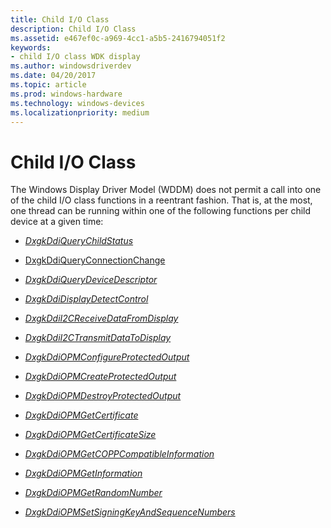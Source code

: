```yaml
---
title: Child I/O Class
description: Child I/O Class
ms.assetid: e467ef0c-a969-4cc1-a5b5-2416794051f2
keywords:
- child I/O class WDK display
ms.author: windowsdriverdev
ms.date: 04/20/2017
ms.topic: article
ms.prod: windows-hardware
ms.technology: windows-devices
ms.localizationpriority: medium
---
```


# Child I/O Class


The Windows Display Driver Model (WDDM) does not permit a call into one of the child I/O class functions in a reentrant fashion. That is, at the most, one thread can be running within one of the following functions per child device at a given time:

-   [*DxgkDdiQueryChildStatus*](https://docs.microsoft.com/windows-hardware/drivers/ddi/content/dispmprt/nc-dispmprt-dxgkddi_query_child_status)

-   [DxgkDdiQueryConnectionChange](https://docs.microsoft.com/windows-hardware/drivers/ddi/content/d3dkmddi/nc-d3dkmddi-dxgkddi_queryconnectionchange)

-   [*DxgkDdiQueryDeviceDescriptor*](https://docs.microsoft.com/windows-hardware/drivers/ddi/content/dispmprt/nc-dispmprt-dxgkddi_query_device_descriptor)

-   [*DxgkDdiDisplayDetectControl*](https://docs.microsoft.com/windows-hardware/drivers/ddi/content/d3dkmddi/nc-d3dkmddi-dxgkddi_displaydetectcontrol)

-   [*DxgkDdiI2CReceiveDataFromDisplay*](https://docs.microsoft.com/windows-hardware/drivers/ddi/content/dispmprt/nc-dispmprt-dxgkddi_i2c_receive_data_from_display)

-   [*DxgkDdiI2CTransmitDataToDisplay*](https://docs.microsoft.com/windows-hardware/drivers/ddi/content/dispmprt/nc-dispmprt-dxgkddi_i2c_transmit_data_to_display)

-   [*DxgkDdiOPMConfigureProtectedOutput*](https://docs.microsoft.com/windows-hardware/drivers/ddi/content/dispmprt/nc-dispmprt-dxgkddi_opm_configure_protected_output)

-   [*DxgkDdiOPMCreateProtectedOutput*](https://docs.microsoft.com/windows-hardware/drivers/ddi/content/dispmprt/nc-dispmprt-dxgkddi_opm_create_protected_output)

-   [*DxgkDdiOPMDestroyProtectedOutput*](https://docs.microsoft.com/windows-hardware/drivers/ddi/content/dispmprt/nc-dispmprt-dxgkddi_opm_destroy_protected_output)

-   [*DxgkDdiOPMGetCertificate*](https://docs.microsoft.com/windows-hardware/drivers/ddi/content/dispmprt/nc-dispmprt-dxgkddi_opm_get_certificate)

-   [*DxgkDdiOPMGetCertificateSize*](https://docs.microsoft.com/windows-hardware/drivers/ddi/content/dispmprt/nc-dispmprt-dxgkddi_opm_get_certificate_size)

-   [*DxgkDdiOPMGetCOPPCompatibleInformation*](https://docs.microsoft.com/windows-hardware/drivers/ddi/content/dispmprt/nc-dispmprt-dxgkddi_opm_get_copp_compatible_information)

-   [*DxgkDdiOPMGetInformation*](https://docs.microsoft.com/windows-hardware/drivers/ddi/content/dispmprt/nc-dispmprt-dxgkddi_opm_get_information)

-   [*DxgkDdiOPMGetRandomNumber*](https://docs.microsoft.com/windows-hardware/drivers/ddi/content/dispmprt/nc-dispmprt-dxgkddi_opm_get_random_number)

-   [*DxgkDdiOPMSetSigningKeyAndSequenceNumbers*](https://docs.microsoft.com/windows-hardware/drivers/ddi/content/dispmprt/nc-dispmprt-dxgkddi_opm_set_signing_key_and_sequence_numbers)

 

 





